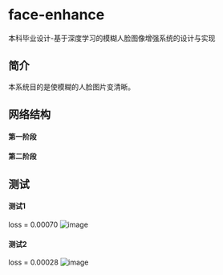 # face-enhance
本科毕业设计-基于深度学习的模糊人脸图像增强系统的设计与实现

## 简介
本系统目的是使模糊的人脸图片变清晰。

## 网络结构
#### 第一阶段

#### 第二阶段

## 测试
#### 测试1
loss = 0.00070
![image](https://github.com/wangleihitcs/face-enhance/raw/master/resource/test2.png)

#### 测试2
loss = 0.00028
![image](https://github.com/wangleihitcs/face-enhance/raw/master/resource/test3.png)